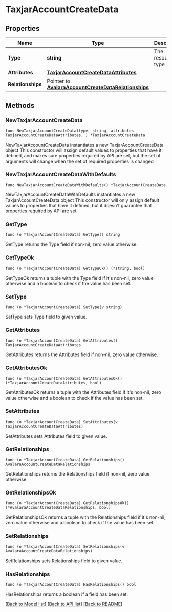 # TaxjarAccountCreateData

## Properties

Name | Type | Description | Notes
------------ | ------------- | ------------- | -------------
**Type** | **string** | The resource&#39;s type | [default to "taxjar_accounts"]
**Attributes** | [**TaxjarAccountCreateDataAttributes**](TaxjarAccountCreateDataAttributes.md) |  | 
**Relationships** | Pointer to [**AvalaraAccountCreateDataRelationships**](AvalaraAccountCreateDataRelationships.md) |  | [optional] 

## Methods

### NewTaxjarAccountCreateData

`func NewTaxjarAccountCreateData(type_ string, attributes TaxjarAccountCreateDataAttributes, ) *TaxjarAccountCreateData`

NewTaxjarAccountCreateData instantiates a new TaxjarAccountCreateData object
This constructor will assign default values to properties that have it defined,
and makes sure properties required by API are set, but the set of arguments
will change when the set of required properties is changed

### NewTaxjarAccountCreateDataWithDefaults

`func NewTaxjarAccountCreateDataWithDefaults() *TaxjarAccountCreateData`

NewTaxjarAccountCreateDataWithDefaults instantiates a new TaxjarAccountCreateData object
This constructor will only assign default values to properties that have it defined,
but it doesn't guarantee that properties required by API are set

### GetType

`func (o *TaxjarAccountCreateData) GetType() string`

GetType returns the Type field if non-nil, zero value otherwise.

### GetTypeOk

`func (o *TaxjarAccountCreateData) GetTypeOk() (*string, bool)`

GetTypeOk returns a tuple with the Type field if it's non-nil, zero value otherwise
and a boolean to check if the value has been set.

### SetType

`func (o *TaxjarAccountCreateData) SetType(v string)`

SetType sets Type field to given value.


### GetAttributes

`func (o *TaxjarAccountCreateData) GetAttributes() TaxjarAccountCreateDataAttributes`

GetAttributes returns the Attributes field if non-nil, zero value otherwise.

### GetAttributesOk

`func (o *TaxjarAccountCreateData) GetAttributesOk() (*TaxjarAccountCreateDataAttributes, bool)`

GetAttributesOk returns a tuple with the Attributes field if it's non-nil, zero value otherwise
and a boolean to check if the value has been set.

### SetAttributes

`func (o *TaxjarAccountCreateData) SetAttributes(v TaxjarAccountCreateDataAttributes)`

SetAttributes sets Attributes field to given value.


### GetRelationships

`func (o *TaxjarAccountCreateData) GetRelationships() AvalaraAccountCreateDataRelationships`

GetRelationships returns the Relationships field if non-nil, zero value otherwise.

### GetRelationshipsOk

`func (o *TaxjarAccountCreateData) GetRelationshipsOk() (*AvalaraAccountCreateDataRelationships, bool)`

GetRelationshipsOk returns a tuple with the Relationships field if it's non-nil, zero value otherwise
and a boolean to check if the value has been set.

### SetRelationships

`func (o *TaxjarAccountCreateData) SetRelationships(v AvalaraAccountCreateDataRelationships)`

SetRelationships sets Relationships field to given value.

### HasRelationships

`func (o *TaxjarAccountCreateData) HasRelationships() bool`

HasRelationships returns a boolean if a field has been set.


[[Back to Model list]](../README.md#documentation-for-models) [[Back to API list]](../README.md#documentation-for-api-endpoints) [[Back to README]](../README.md)


